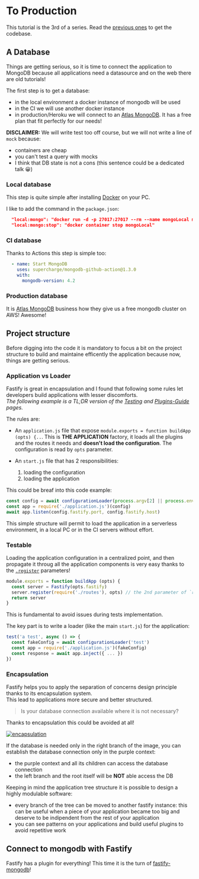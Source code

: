 # To Production

This tutorial is the 3rd of a series. Read the [previous ones](https://github.com/Eomm/fastify-discord-bot-demo/#fastify-discord-app-demo)
to get the codebase.

## A Database

Things are getting serious, so it is time to connect the application to MongoDB because all applications
need a datasource and on the web there are old tutorials!

The first step is to get a database:

- in the local environment a docker instance of mongodb will be used
- in the CI we will use another docker instance
- in production/Heroku we will connect to an [Atlas MongoDB](https://www.mongodb.com/cloud/atlas). It has a free plan that fit perfectly for our needs!

**DISCLAIMER:** We will write test too off course, but we will not write a line of `mock` because:
- containers are cheap
- you can't test a query with mocks
- I think that DB state is not a cons (this sentence could be a dedicated talk 😀)

### Local database

This step is quite simple after installing [Docker](https://www.docker.com/) on your
PC.

I like to add the command in the `package.json`:

```json
  "local:mongo": "docker run -d -p 27017:27017 --rm --name mongoLocal mongo:4.2",
  "local:mongo:stop": "docker container stop mongoLocal"
```

### CI database

Thanks to Actions this step is simple too:

```yml
  - name: Start MongoDB
    uses: supercharge/mongodb-github-action@1.3.0
    with:
      mongodb-version: 4.2
```

### Production database

It is [Atlas MongoDB](https://www.mongodb.com/cloud/atlas) business how they give us a free mongodb cluster on AWS! Awesome!

## Project structure

Before digging into the code it is mandatory to focus a bit on the project structure to build and
maintaine efficently the application because now, things are getting serious.

### Application vs Loader

Fastify is great in encapsulation and I found that following some rules let developers build
applications with lesser discomforts.  
_The following example is a TL;DR version of the [Testing](https://www.fastify.io/docs/latest/Testing/)
and [Plugins-Guide](https://www.fastify.io/docs/latest/Plugins-Guide/) pages._

The rules are:

- An `application.js` file that expose `module.exports = function buildApp (opts) {..`.
This is **THE APPLICATION** factory, it loads all the plugins and the routes it needs and **doesn't load the configuration**.
The configuration is read by `opts` parameter.

- An `start.js` file that has 2 responsibilities:

  1. loading the configuration
  2. loading the application

This could be breaf into this code example:

```js
const config = await configurationLoader(process.argv[2] || process.env.NODE_ENV)
const app = require('./application.js')(config)
await app.listen(config.fastify.port, config.fastify.host)
```

This simple structure will permit to load the application in a serverless environment, in a local PC
or in the CI servers without effort.

### Testable

Loading the application configuration in a centralized point, and then propagate it throug all the application
components is very easy thanks to the [`.register`](https://www.fastify.io/docs/latest/Plugins-Guide/#register) parameters!

```js
module.exports = function buildApp (opts) {
  const server = Fastify(opts.fastify)
  server.register(require('./routes'), opts) // the 2nd parameter of `register` is the configuration of the plugin!
  return server
}
```

This is fundamental to avoid issues during tests implementation.

The key part is to write a loader (like the main `start.js`) for the application:

```js
test('a test', async () => {
  const fakeConfig = await configurationLoader('test')
  const app = require('./application.js')(fakeConfig)
  const response = await app.inject({ ... })
})
```

### Encapsulation

Fastify helps you to apply the separation of concerns design principle thanks to its encapsulation system.  
This lead to applications more secure and better structured.

> Is your database connection available where it is not necessary?

Thanks to encapsulation this could be avoided at all!

[![encapsulation](https://i.stack.imgur.com/2QRnf.png)](https://stackoverflow.com/a/61054534/3309466)

If the database is needed only in the right branch of the image, you can establish the database connection
only in the purple context:

- the purple context and all its children can access the database connection
- the left branch and the root itself will be **NOT** able access the DB

Keeping in mind the application tree structure it is possible to design a highly modulable software:

- every branch of the tree can be moved to another fastify instance: this can be useful when a piece of your application
became too big and deserve to be indipendent from the rest of your application
- you can see patterns on your applications and build useful plugins to avoid repetitive work


## Connect to mongodb with Fastify

Fastify has a plugin for everything! This time it is the turn of [fastify-mongodb](https://github.com/fastify/fastify-mongodb)!

```js
```